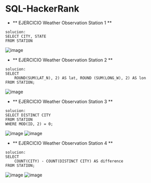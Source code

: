 # SQL-HackerRank
- ** EJERCICIO Weather Observation Station 1  **
```
solucion:
SELECT CITY, STATE
FROM STATION
```
![image](https://github.com/user-attachments/assets/3326f398-a0af-4abb-87c9-39c8bcf08eb9)
- ** EJERCICIO Weather Observation Station 2  **
```
solucion:
SELECT 
    ROUND(SUM(LAT_N), 2) AS lat, ROUND (SUM(LONG_W), 2) AS lon
FROM STATION;
```
![image](https://github.com/user-attachments/assets/0cf99cc2-2350-471f-a4c5-c4eee97fdb29)
- ** EJERCICIO Weather Observation Station 3  **
```
solucion:
SELECT DISTINCT CITY
FROM STATION
WHERE MOD(ID, 2) = 0;
```
![image](https://github.com/user-attachments/assets/132654fd-cfbf-445f-bd8a-46f6d2efa685)
![image](https://github.com/user-attachments/assets/427f4a06-9356-4d9a-a208-2cf51f4d41a8)

- ** EJERCICIO Weather Observation Station 4  **
```
solucion:
SELECT 
    COUNT(CITY) - COUNT(DISTINCT CITY) AS difference
FROM STATION;
```
![image](https://github.com/user-attachments/assets/4cbf60ff-7ee8-4bab-8823-eea13d0e33bd)
![image](https://github.com/user-attachments/assets/24c92498-afda-47d3-89c1-642d513704fb)


